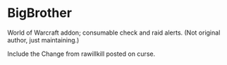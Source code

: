 # BigBrother
World of Warcraft addon; consumable check and raid alerts.  (Not original author, just maintaining.)

Include the Change from rawillkill posted on curse.
